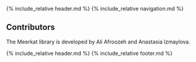 ---
---

{% include_relative header.md %}
{% include_relative navigation.md %}

<div markdown="1">

## Contributors

The Meerkat library is developed by Ali Afroozeh and Anastasia Izmaylova.

</div>

{% include_relative header.md %}
{% include_relative footer.md %}